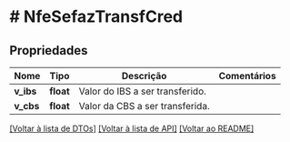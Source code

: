 # # NfeSefazTransfCred

## Propriedades

Nome | Tipo | Descrição | Comentários
------------ | ------------- | ------------- | -------------
**v_ibs** | **float** | Valor do IBS a ser transferido. |
**v_cbs** | **float** | Valor da CBS a ser transferida. |

[[Voltar à lista de DTOs]](../../README.md#models) [[Voltar à lista de API]](../../README.md#endpoints) [[Voltar ao README]](../../README.md)
